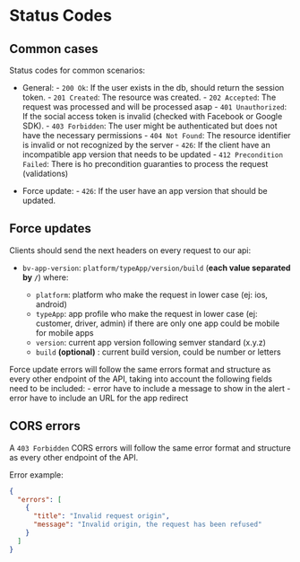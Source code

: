 # Status Codes

Common cases
--------------

Status codes for common scenarios:

* General:
        - `200 Ok`: If the user exists in the db, should return the session token.
        - `201 Created`: The resource was created.
        - `202 Accepted`: The request was processed and will be processed asap
        - `401 Unauthorized`: If the social access token is invalid (checked with Facebook or Google SDK).
        - `403 Forbidden`: The user might be authenticated but does not have the necessary permissions
        - `404 Not Found`: The resource identifier is invalid or not recognized by the server
        - `426`: If the client have an incompatible app version that needs to be updated
        - `412 Precondition Failed`: There is ho precondition guaranties to process the request (validations)

* Force update:
        - `426`: If the user have an app version that should be updated.

Force updates
-------------

Clients should send the next headers on every request to our api:

  * `bv-app-version`: `platform/typeApp/version/build` (**each value separated by `/`**) where:

    - `platform`: platform who make the request in lower case (ej: ios, android)
    - `typeApp`: app profile who make the request in lower case (ej: customer, driver, admin) if there are only one app could be mobile for mobile apps
    - `version`: current app version following semver standard (x.y.z)
    - `build` **(optional)** : current build version, could be number or letters

Force update errors will follow the same errors format and structure as every other endpoint of the API, taking into account the following fields need to be included:
    - error have to include a message to show in the alert
    - error have to include an URL for the app redirect

CORS errors
-----------

A `403 Forbidden`
CORS errors will follow the same error format and structure as every other endpoint of the API.

Error example:
```json
{
  "errors": [
    {
      "title": "Invalid request origin",
      "message": "Invalid origin, the request has been refused"
    }
  ]
}
```
